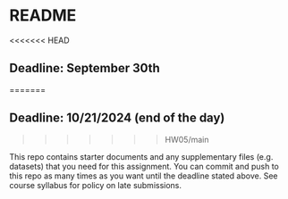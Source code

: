 # README

<<<<<<< HEAD
## Deadline: September 30th
=======
## Deadline: 10/21/2024 (end of the day)
>>>>>>> HW05/main

This repo contains starter documents and any supplementary files (e.g. datasets) that you need for this assignment.
You can commit and push to this repo as many times as you want until the deadline stated above.
See course syllabus for policy on late submissions.

